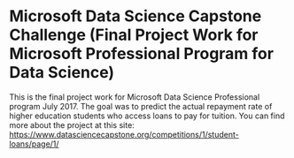 # Microsoft Data Science Capstone Challenge (Final Project Work for Microsoft Professional Program for Data Science)
This is the final project work for Microsoft Data Science Professional program July 2017.
The goal was to predict the actual repayment rate of higher education students who access loans to pay for tuition.
You can find more about the project at this site: https://www.datasciencecapstone.org/competitions/1/student-loans/page/1/
